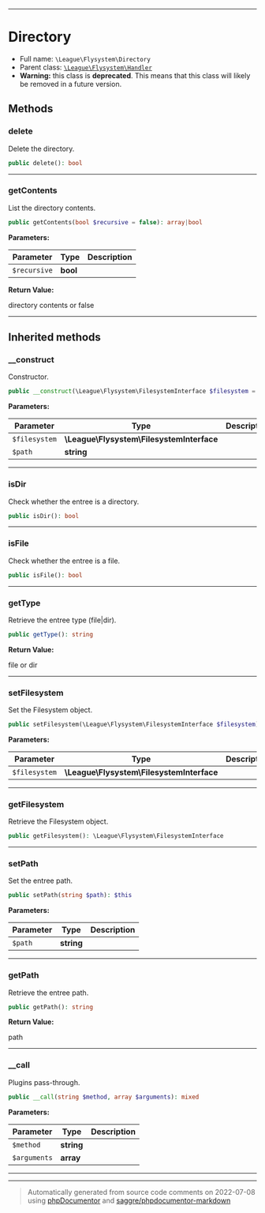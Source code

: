 ***

# Directory





* Full name: `\League\Flysystem\Directory`
* Parent class: [`\League\Flysystem\Handler`](./Handler.md)
* **Warning:** this class is **deprecated**. This means that this class will likely be removed in a future version.




## Methods


### delete

Delete the directory.

```php
public delete(): bool
```











***

### getContents

List the directory contents.

```php
public getContents(bool $recursive = false): array|bool
```








**Parameters:**

| Parameter | Type | Description |
|-----------|------|-------------|
| `$recursive` | **bool** |  |


**Return Value:**

directory contents or false



***


## Inherited methods


### __construct

Constructor.

```php
public __construct(\League\Flysystem\FilesystemInterface $filesystem = null, string $path = null): mixed
```








**Parameters:**

| Parameter | Type | Description |
|-----------|------|-------------|
| `$filesystem` | **\League\Flysystem\FilesystemInterface** |  |
| `$path` | **string** |  |




***

### isDir

Check whether the entree is a directory.

```php
public isDir(): bool
```











***

### isFile

Check whether the entree is a file.

```php
public isFile(): bool
```











***

### getType

Retrieve the entree type (file|dir).

```php
public getType(): string
```









**Return Value:**

file or dir



***

### setFilesystem

Set the Filesystem object.

```php
public setFilesystem(\League\Flysystem\FilesystemInterface $filesystem): $this
```








**Parameters:**

| Parameter | Type | Description |
|-----------|------|-------------|
| `$filesystem` | **\League\Flysystem\FilesystemInterface** |  |




***

### getFilesystem

Retrieve the Filesystem object.

```php
public getFilesystem(): \League\Flysystem\FilesystemInterface
```











***

### setPath

Set the entree path.

```php
public setPath(string $path): $this
```








**Parameters:**

| Parameter | Type | Description |
|-----------|------|-------------|
| `$path` | **string** |  |




***

### getPath

Retrieve the entree path.

```php
public getPath(): string
```









**Return Value:**

path



***

### __call

Plugins pass-through.

```php
public __call(string $method, array $arguments): mixed
```








**Parameters:**

| Parameter | Type | Description |
|-----------|------|-------------|
| `$method` | **string** |  |
| `$arguments` | **array** |  |




***


***
> Automatically generated from source code comments on 2022-07-08 using [phpDocumentor](http://www.phpdoc.org/) and [saggre/phpdocumentor-markdown](https://github.com/Saggre/phpDocumentor-markdown)
